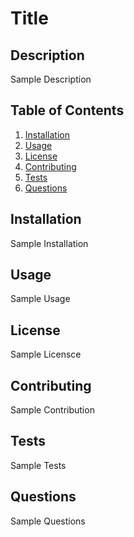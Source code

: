 # Title

## Description

Sample Description

## Table of Contents

1. [Installation](#installation)
2. [Usage](#usage)
3. [License](#license)
4. [Contributing](#contributing)
5. [Tests](#tests)
6. [Questions](#questions)

## Installation

Sample Installation

## Usage

Sample Usage

## License 

Sample Licensce

## Contributing

Sample Contribution

## Tests 

Sample Tests

## Questions

Sample Questions